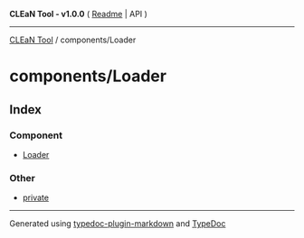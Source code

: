 **CLEaN Tool - v1.0.0** ( [Readme](../../README.md) \| API )

***

[CLEaN Tool](../../modules.md) / components/Loader

# components/Loader

## Index

### Component

- [Loader](functions/Loader.md)

### Other

- [private](private/README.md)

***

Generated using [typedoc-plugin-markdown](https://www.npmjs.com/package/typedoc-plugin-markdown) and [TypeDoc](https://typedoc.org/)
